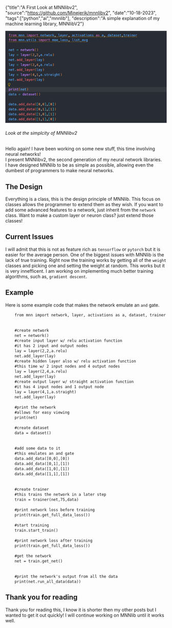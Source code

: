 {"title":"A First Look at MNNlibv2", "source":"https://github.com/Minejerik/mnnlibv2", "date":"10-18-2023", "tags":["python","ai","mnnlib"], "description":"A simple explanation of my machine learning library, MNNlibV2"}


![screenshot showing how simple MNNlibv2](/static/3/top.png)
###### Look at the simplcity of MNNlibv2

Hello again! I have been working on some new stuff, this time involving neural networks!    
I present MNNlibv2, the second generation of my neural network libraries.    
I have designed MNNlib to be as simple as possible, allowing even the dumbest of programmers to make neural networks.    

## The Design
Everything is a class, this is the design principle of MNNlib. 
This focus on classes allows the programmer to extend them as they wish.
If you want to add some advanced features to a network, just inherit from the `network` class. 
Want to make a custom layer or neuron class? just extend those classes!

## Current Issues
I will admit that this is not as feature rich as `tensorflow` or `pytorch` but it is easier for the average person.
One of the biggest issues with MNNlib is the lack of true training. 
Right now the training works by getting all of the `weight` classes and picking one and setting the weight at random.
This works but it is very innefficent.
I am working on implementing much better training algorithms, such as, `gradient descent`.

## Example
Here is some example code that makes the network emulate an `and` gate.

        from mnn import network, layer, activations as a, dataset, trainer
        
        
        #create network
        net = network()
        #create input layer w/ relu activation function
        #it has 2 input and output nodes
        lay = layer(2,2,a.relu)
        net.add_layer(lay)
        #create hidden layer also w/ relu activation function
        #this time w/ 2 input nodes and 4 output nodes
        lay = layer(2,4,a.relu)
        net.add_layer(lay)
        #create output layer w/ straight activation function
        #it has 4 input nodes and 1 output node
        lay = layer(4,1,a.straight)
        net.add_layer(lay)
        
        #print the network
        #allows for easy viewing
        print(net)
        
        #create dataset
        data = dataset()
        
        
        #add some data to it
        #this emulates an and gate
        data.add_data([0,0],[0])
        data.add_data([0,1],[1])
        data.add_data([1,0],[1])
        data.add_data([1,1],[1])
        
        
        #create trainer
        #this trains the network in a later step
        train = trainer(net,75,data)
        
        #print network loss before training
        print(train.get_full_data_loss())
        
        #start training
        train.start_train()
        
        #print network loss after training
        print(train.get_full_data_loss())
        
        #get the network
        net = train.get_net()
        
        
        #print the network's output from all the data
        print(net.run_all_data(data))

## Thank you for reading
Thank you for reading this, I know it is shorter then my other posts but I wanted to get it out quickly!
I will continue working on MNNlib until it works well.